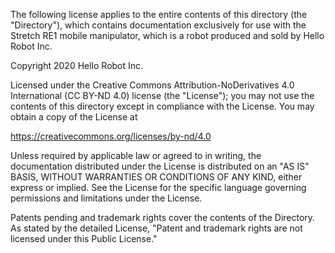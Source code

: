 The following license applies to the entire contents of this directory (the "Directory"), which contains documentation exclusively for use with the Stretch RE1 mobile manipulator, which is a robot produced and sold by Hello Robot Inc.

Copyright 2020 Hello Robot Inc.

Licensed under the Creative Commons Attribution-NoDerivatives 4.0 International (CC BY-ND 4.0) license (the "License"); you may not use the contents of this directory except in compliance with the License. You may obtain a copy of the License at

https://creativecommons.org/licenses/by-nd/4.0

Unless required by applicable law or agreed to in writing, the documentation distributed under the License is distributed on an "AS IS" BASIS, WITHOUT WARRANTIES OR CONDITIONS OF ANY KIND, either express or implied. See the License for the specific language governing permissions and limitations under the License.

Patents pending and trademark rights cover the contents of the Directory. As stated by the detailed License, "Patent and trademark rights are not licensed under this Public License."
